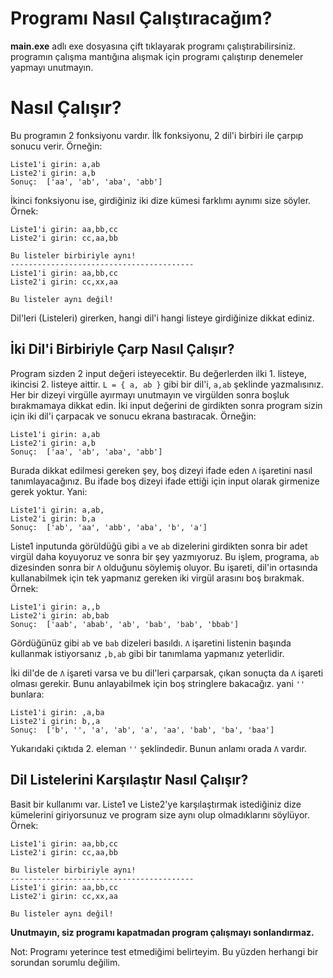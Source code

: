 ﻿# Programı Nasıl Çalıştıracağım?
**main.exe** adlı exe dosyasına çift tıklayarak programı çalıştırabilirsiniz. programın çalışma mantığına alışmak için programı çalıştırıp denemeler yapmayı unutmayın.

# Nasıl Çalışır?
Bu programın 2 fonksiyonu vardır. İlk fonksiyonu, 2 dil'i birbiri ile çarpıp sonucu verir. Örneğin:

    Liste1'i girin: a,ab
    Liste2'i girin: a,b
    Sonuç:  ['aa', 'ab', 'aba', 'abb']

İkinci fonksiyonu ise, girdiğiniz iki dize kümesi farklımı aynımı size söyler. Örnek:

    Liste1'i girin: aa,bb,cc
    Liste2'i girin: cc,aa,bb
    
    Bu listeler birbiriyle aynı!
    -----------------------------------------
    Liste1'i girin: aa,bb,cc
	Liste2'i girin: cc,xx,aa

	Bu listeler aynı değil!

Dil'leri (Listeleri) girerken, hangi dil'i hangi listeye girdiğinize dikkat ediniz.
## İki Dil'i Birbiriyle Çarp Nasıl Çalışır?
Program sizden 2 input değeri isteyecektir. Bu değerlerden ilki 1. listeye, ikincisi 2. listeye aittir. `L = { a, ab }` gibi bir dil'i, `a,ab` şeklinde yazmalısınız. Her bir dizeyi virgülle ayırmayı unutmayın ve virgülden sonra boşluk bırakmamaya dikkat edin. İki input değerini de girdikten sonra program sizin için iki dil'i çarpacak ve sonucu ekrana bastıracak. Örneğin:

    Liste1'i girin: a,ab
    Liste2'i girin: a,b
    Sonuç:  ['aa', 'ab', 'aba', 'abb']
Burada dikkat edilmesi gereken şey, boş dizeyi ifade eden `Λ` işaretini nasıl tanımlayacağınız. Bu ifade boş dizeyi ifade ettiği için input olarak girmenize gerek yoktur. Yani:

    Liste1'i girin: a,ab,
    Liste2'i girin: b,a
    Sonuç:  ['ab', 'aa', 'abb', 'aba', 'b', 'a']
Liste1 inputunda görüldüğü gibi `a` ve `ab` dizelerini girdikten sonra bir adet virgül daha koyuyoruz ve sonra bir şey yazmıyoruz. Bu işlem, programa, `ab` dizesinden sonra bir `Λ` olduğunu söylemiş oluyor. Bu işareti, dil'in ortasında kullanabilmek için tek yapmanız gereken iki virgül arasını boş bırakmak. Örnek:

    Liste1'i girin: a,,b
    Liste2'i girin: ab,bab
    Sonuç:  ['aab', 'abab', 'ab', 'bab', 'bab', 'bbab']
Gördüğünüz gibi `ab` ve `bab` dizeleri basıldı. `Λ` işaretini listenin başında kullanmak istiyorsanız `,b,ab` gibi bir tanımlama yapmanız yeterlidir.

İki dil'de de `Λ` işareti varsa ve bu dil'leri çarparsak, çıkan sonuçta da `Λ` işareti olması gerekir. Bunu anlayabilmek için boş stringlere bakacağız. yani `''` bunlara:

    Liste1'i girin: ,a,ba
    Liste2'i girin: b,,a
    Sonuç:  ['b', '', 'a', 'ab', 'a', 'aa', 'bab', 'ba', 'baa']
Yukarıdaki çıktıda 2. eleman `''` şeklindedir. Bunun anlamı orada `Λ` vardır.
## Dil Listelerini Karşılaştır Nasıl Çalışır?
Basit bir kullanımı var. Liste1 ve Liste2'ye karşılaştırmak istediğiniz dize kümelerini giriyorsunuz ve program size aynı olup olmadıklarını söylüyor. Örnek:

    Liste1'i girin: aa,bb,cc
	Liste2'i girin: cc,aa,bb
        
    Bu listeler birbiriyle aynı!
    -----------------------------------------
    Liste1'i girin: aa,bb,cc
	Liste2'i girin: cc,xx,aa
    
	Bu listeler aynı değil!

**Unutmayın, siz programı kapatmadan program çalışmayı sonlandırmaz.**

Not: Programı yeterince test etmediğimi belirteyim. Bu yüzden herhangi bir sorundan sorumlu değilim.
